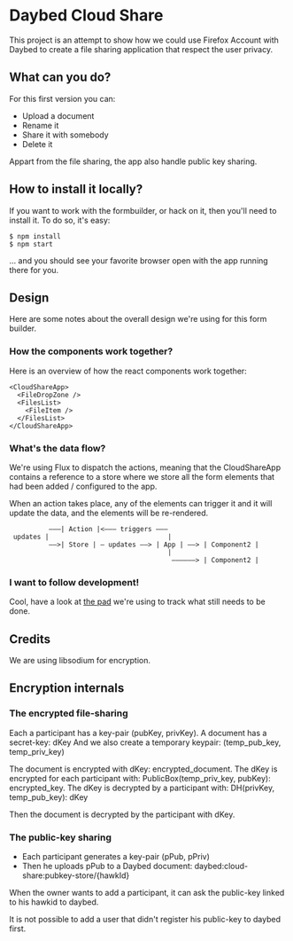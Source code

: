 # Daybed Cloud Share

This project is an attempt to show how we could use Firefox Account
with Daybed to create a file sharing application that respect the user
privacy.

## What can you do?

For this first version you can:

 - Upload a document
 - Rename it
 - Share it with somebody
 - Delete it

Appart from the file sharing, the app also handle public key sharing.

## How to install it locally?

If you want to work with the formbuilder, or hack on it, then you'll need to
install it. To do so, it's easy:

    $ npm install
    $ npm start

… and you should see your favorite browser open with the app running there for
you.

## Design

Here are some notes about the overall design we're using for this form builder.

### How the components work together?

Here is an overview of how the react components work together:

    <CloudShareApp>
      <FileDropZone />
      <FilesList>
        <FileItem />
      </FilesList>
    </CloudShareApp>

### What's the data flow?

We're using Flux to dispatch the actions, meaning that the CloudShareApp
contains a reference to a store where we store all the form elements that
had been added / configured to the app.

When an action takes place, any of the elements can trigger it and it will
update the data, and the elements will be re-rendered.

              ———| Action |<——— triggers ———
     updates |                              |
              ——>| Store | — updates ——> | App | ——> | Component2 |
                                            |
                                             ——————> | Component2 |

### I want to follow development!

Cool, have a look at [the
pad](http://pad.spiral-project.org/p/daybed-cloud-share) we're using to track
what still needs to be done.

## Credits

We are using libsodium for encryption.


## Encryption internals

### The encrypted file-sharing

Each a participant has a key-pair (pubKey, privKey).
A document has a secret-key: dKey
And we also create a temporary keypair: (temp_pub_key, temp_priv_key)


The document is encrypted with dKey: encrypted_document.
The dKey is encrypted for each participant with: PublicBox(temp_priv_key, pubKey): encrypted_key.
The dKey is decrypted by a participant with: DH(privKey, temp_pub_key): dKey

Then the document is decrypted by the participant with dKey.


### The public-key sharing

 - Each participant generates a key-pair (pPub, pPriv)
 - Then he uploads pPub to a Daybed document: daybed:cloud-share:pubkey-store/{hawkId}

When the owner wants to add a participant, it can ask the public-key
linked to his hawkid to daybed.

It is not possible to add a user that didn't register his public-key to daybed first.
